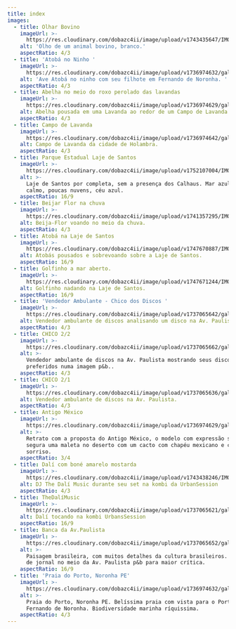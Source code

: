 ```yaml
---
title: index
images:
  - title: Olhar Bovino
    imageUrl: >-
      https://res.cloudinary.com/dobazc4ii/image/upload/v1743435647/IMG_3204_iog2ne.jpg
    alt: 'Olho de um animal bovino, branco.'
    aspectRatio: 4/3
  - title: 'Atobá no Ninho '
    imageUrl: >-
      https://res.cloudinary.com/dobazc4ii/image/upload/v1736974632/galeria/es3catepaaws13mbadpi.jpg
    alt: 'Ave Atobá no ninho com seu filhote em Fernando de Noronha. '
    aspectRatio: 4/3
  - title: Abelha no meio do roxo perolado das lavandas
    imageUrl: >-
      https://res.cloudinary.com/dobazc4ii/image/upload/v1736974629/galeria/uwysvbt1nxzpb2hw8q38.jpg
    alt: Abelha pousada em uma Lavanda ao redor de um Campo de Lavanda.
    aspectRatio: 4/3
  - title: Campo de Lavanda
    imageUrl: >-
      https://res.cloudinary.com/dobazc4ii/image/upload/v1736974642/galeria/j4sbmwmct4xyvbpzthss.jpg
    alt: Campo de Lavanda da cidade de Holambra.
    aspectRatio: 4/3
  - title: Parque Estadual Laje de Santos
    imageUrl: >-
      https://res.cloudinary.com/dobazc4ii/image/upload/v1752107004/IMG_3765_woy08d.jpg
    alt: >-
      Laje de Santos por completa, sem a presença dos Calhaus. Mar azulado
      calmo, poucas nuvens, céu azul.
    aspectRatio: 16/9
  - title: Beijar Flor na chuva
    imageUrl: >-
      https://res.cloudinary.com/dobazc4ii/image/upload/v1741357295/IMG_2891_kmnguc.jpg
    alt: Beija-Flor voando no meio da chuva.
    aspectRatio: 4/3
  - title: Atobá na Laje de Santos
    imageUrl: >-
      https://res.cloudinary.com/dobazc4ii/image/upload/v1747670887/IMG_3716_inrcuu.jpg
    alt: Atobás pousados e sobrevoando sobre a Laje de Santos.
    aspectRatio: 16/9
  - title: Golfinho a mar aberto.
    imageUrl: >-
      https://res.cloudinary.com/dobazc4ii/image/upload/v1747671244/IMG_3808_fmlant.jpg
    alt: Golfinho nadando na Laje de Santos.
    aspectRatio: 16/9
  - title: 'Vendedor Ambulante - Chico dos Discos '
    imageUrl: >-
      https://res.cloudinary.com/dobazc4ii/image/upload/v1737065642/galeria/IMG_2746-2_mt0jzx.jpg
    alt: Vendedor ambulante de discos analisando um disco na Av. Paulista.
    aspectRatio: 4/3
  - title: CHICO 2/2
    imageUrl: >-
      https://res.cloudinary.com/dobazc4ii/image/upload/v1737065662/galeria/IMG_2738-2_gfrxod.jpg
    alt: >-
      Vendedor ambulante de discos na Av. Paulista mostrando seus discos
      preferidos numa imagem p&b.. 
    aspectRatio: 4/3
  - title: CHICO 2/1
    imageUrl: >-
      https://res.cloudinary.com/dobazc4ii/image/upload/v1737065636/galeria/IMG_2743_oyhtjx.jpg
    alt: Vendedor ambulante de discos na Av. Paulista.
    aspectRatio: 4/3
  - title: Antigo México
    imageUrl: >-
      https://res.cloudinary.com/dobazc4ii/image/upload/v1736974629/galeria/fzsvmzt3qc6me5jjd39x.jpg
    alt: >-
      Retrato com a proposta do Antigo México, o modelo com expressão séria,
      segura uma maleta no deserto com um cacto com chapéu mexicano e com um
      sorriso.
    aspectRatio: 3/4
  - title: Dalí com boné amarelo mostarda
    imageUrl: >-
      https://res.cloudinary.com/dobazc4ii/image/upload/v1743438246/IMG_2693_wg7tow.jpg
    alt: DJ The Dalí Music durante seu set na kombi da UrbanSession
    aspectRatio: 4/3
  - title: TheDalíMusic
    imageUrl: >-
      https://res.cloudinary.com/dobazc4ii/image/upload/v1737065621/galeria/IMG_2675_zccpto.jpg
    alt: Dalí tocando na kombi UrbansSession
    aspectRatio: 16/9
  - title: Banca da Av.Paulista
    imageUrl: >-
      https://res.cloudinary.com/dobazc4ii/image/upload/v1737065652/galeria/IMG_2754-2_hi8ipt.jpg
    alt: >-
      Paisagem brasileira, com muitos detalhes da cultura brasileiros. Uma banca
      de jornal no meio da Av. Paulista p&b para maior crítica. 
    aspectRatio: 16/9
  - title: 'Praia do Porto, Noronha PE'
    imageUrl: >-
      https://res.cloudinary.com/dobazc4ii/image/upload/v1736974632/galeria/d6dt6ytsucoxyofms6fb.jpg
    alt: >-
      Praia do Porto, Noronha PE. Belíssima praia com vista para o Porto de
      Fernando de Noronha. Biodiversidade marinha ríquissima.
    aspectRatio: 4/3
---
```


